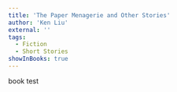 ```yaml
---
title: 'The Paper Menagerie and Other Stories'
author: 'Ken Liu'
external: ''
tags:
  - Fiction
  - Short Stories
showInBooks: true
---
```


book test
